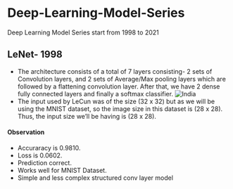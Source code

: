 # Deep-Learning-Model-Series
Deep Learning Model Series start from 1998 to 2021
## LeNet- 1998
- The architecture consists of a total of 7 layers consisting- 2 sets of Convolution layers, and 2 sets of Average/Max pooling layers which are followed by a flattening convolution layer. After that, we have 2 dense fully connected layers and finally a softmax classifier.
![India](https://encrypted-tbn0.gstatic.com/images?q=tbn:ANd9GcTmTts1WlmhAqE6otE3zCr7lFb2l4El8uk53A&usqp=CAU "Lenet")
- The input used by LeCun was of the size (32 x 32) but as we will be using the MNIST dataset, so the image size in this dataset is (28 x 28). Thus, the input size we’ll be having is (28 x 28).
#### Observation
* Accuraracy is 0.9810.
* Loss is 0.0602.
* Prediction correct.
* Works well for MNIST Dataset.
* Simple and less complex structured conv layer model
